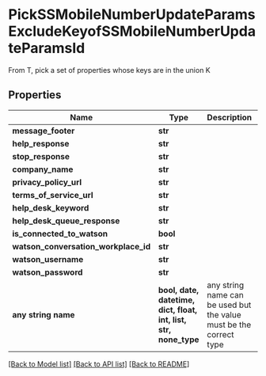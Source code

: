 # PickSSMobileNumberUpdateParamsExcludeKeyofSSMobileNumberUpdateParamsId

From T, pick a set of properties whose keys are in the union K

## Properties
Name | Type | Description | Notes
------------ | ------------- | ------------- | -------------
**message_footer** | **str** |  | 
**help_response** | **str** |  | 
**stop_response** | **str** |  | 
**company_name** | **str** |  | 
**privacy_policy_url** | **str** |  | 
**terms_of_service_url** | **str** |  | 
**help_desk_keyword** | **str** |  | 
**help_desk_queue_response** | **str** |  | 
**is_connected_to_watson** | **bool** |  | 
**watson_conversation_workplace_id** | **str** |  | 
**watson_username** | **str** |  | 
**watson_password** | **str** |  | 
**any string name** | **bool, date, datetime, dict, float, int, list, str, none_type** | any string name can be used but the value must be the correct type | [optional]

[[Back to Model list]](../README.md#documentation-for-models) [[Back to API list]](../README.md#documentation-for-api-endpoints) [[Back to README]](../README.md)


